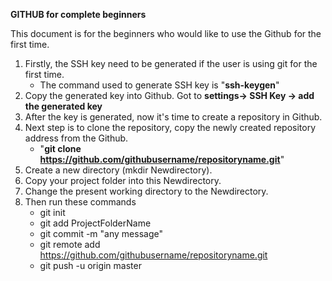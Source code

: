 **GITHUB for complete beginners**

This document is for the beginners who would like to use the Github for the first time.
1. Firstly, the SSH key need to be generated if the user is using git for the first time.
      - The command used to generate SSH key is "**ssh-keygen**"
2. Copy the generated key into Github. Got to **settings-> SSH Key -> add the generated key**
3. After the key is generated, now it's time to create a repository in Github.
4. Next step is to clone the repository, copy the newly created repository address from the Github.
    - "**git clone https://github.com/githubusername/repositoryname.git**"
5. Create a new directory (mkdir Newdirectory).
6. Copy your project folder into this Newdirectory.
7. Change the present working directory to the Newdirectory.
8. Then run these commands
      - git init
      - git add ProjectFolderName
      - git commit -m "any message"
      - git remote add https://github.com/githubusername/repositoryname.git
      - git push -u origin master
